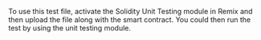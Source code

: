 To use this test file, activate the Solidity Unit Testing module in Remix and then upload the file along with the smart contract. 
You could then run the test by using the unit testing module. 
